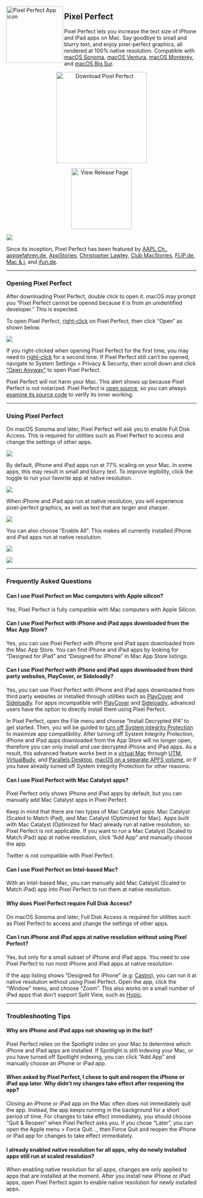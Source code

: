 <a href="https://github.com/cormiertyshawn895/PixelPerfect/releases/download/1.2/PixelPerfect.1.2.zip" alt="Download Pixel Perfect"><img src="PixelPerfect/Screenshots/icon.png" width="150" alt="Pixel Perfect App icon" align="left"/></a>

<div>
<h2>Pixel Perfect</h2>
<p>Pixel Perfect lets you increase the text size of iPhone and iPad apps on Mac. Say goodbye to small and blurry text, and enjoy pixel-perfect graphics, all rendered at 100% native resolution. Compatible with <a href="https://www.apple.com/macos/sonoma-preview/">macOS Sonoma</a>, <a href="https://apps.apple.com/app/macos-ventura/id1638787999">macOS Ventura</a>, <a href="https://apps.apple.com/app/macos-monterey/id1576738294">macOS Monterey</a>, and <a href="https://apps.apple.com/app/macos-big-sur/id1526878132">macOS Big Sur</a>.</p>
</div>


<p align="center">
  <a href="https://github.com/cormiertyshawn895/PixelPerfect/releases/download/1.2/PixelPerfect.1.2.zip" alt="Download Pixel Perfect"><img width="240" src="PixelPerfect/Screenshots/resources/download-button.png" alt="Download Pixel Perfect"></a>
<p>
<p align="center">
  <a href="https://github.com/cormiertyshawn895/PixelPerfect/releases" alt="View Release Page"><img width="160" src="PixelPerfect/Screenshots/resources/release-button.png" alt="View Release Page"></a>
</p>

![](PixelPerfect/Screenshots/screenshot-animation.gif)

Since its inception, Pixel Perfect has been featured by [AAPL Ch.](https://applech2.com/archives/20230508-pixelperfect-iphone-and-ipad-apps-on-mac.html), [appgefahren.de](https://www.appgefahren.de/pixel-perfect-mac-app-optimiert-mobile-anwendungen-334908.html), [AppStories](https://appstories.net/episodes/326), [Christopher Lawley](https://www.youtube.com/watch?v=phNcKFkTG9s), [Club MacStories](https://club.macstories.net/posts/monthly-log-april-2023), [FLIP.de](https://flip.de/pixel-perfect-mac/), [Mac & i](https://www.heise.de/news/Bessere-Lesbarkeit-Tool-vergroessert-iPhone-und-iPad-Apps-auf-dem-Mac-8516352.html), and [ifun.de](https://www.ifun.de/pixel-perfect-fuer-iphone-und-ipad-apps-auf-dem-mac-207292).

---

### Opening Pixel Perfect

After downloading Pixel Perfect, double click to open it. macOS may prompt you “Pixel Perfect cannot be opened because it is from an unidentified developer.” This is expected. 

To open Pixel Perfect, [right-click](https://support.apple.com/HT207700) on Pixel Perfect, then click “Open” as shown below.

![](PixelPerfect/Screenshots/screenshot-gatekeeper.jpg)

If you right-clicked when opening Pixel Perfect for the first time, you may need to [right-click](https://support.apple.com/HT207700) for a second time. If Pixel Perfect still can’t be opened, navigate to System Settings > Privacy & Security, then scroll down and click [“Open Anyway”](https://support.apple.com/HT202491) to open Pixel Perfect.

Pixel Perfect will not harm your Mac. This alert shows up because Pixel Perfect is not notarized. Pixel Perfect is [open source](https://github.com/cormiertyshawn895/PixelPerfect), so you can always [examine its source code](https://github.com/cormiertyshawn895/PixelPerfect/tree/master/PixelPerfect) to verify its inner working.

---

### Using Pixel Perfect

On macOS Sonoma and later, Pixel Perfect will ask you to enable Full Disk Access. This is required for utilities such as Pixel Perfect to access and change the settings of other apps.

![](PixelPerfect/Screenshots/screenshot-full-disk-access.jpg)

By default, iPhone and iPad apps run at 77% scaling on your Mac. In some apps, this may result in small and blurry text. To improve legibility, click the toggle to run your favorite app at native resolution.

![](PixelPerfect/Screenshots/screenshot-disabled.jpg)

When iPhone and iPad app run at native resolution, you will experience pixel-perfect graphics, as well as text that are larger and sharper.

![](PixelPerfect/Screenshots/screenshot-enabled.jpg)

You can also choose “Enable All”. This makes all currently installed iPhone and iPad apps run at native resolution.

![](PixelPerfect/Screenshots/screenshot-enable-all.jpg)

![](PixelPerfect/Screenshots/screenshot-apps.gif)

---

### Frequently Asked Questions

#### Can I use Pixel Perfect on Mac computers with Apple silicon?

Yes, Pixel Perfect is fully compatible with Mac computers with Apple Silicon.

#### Can I use Pixel Perfect with iPhone and iPad apps downloaded from the Mac App Store?

Yes, you can use Pixel Perfect with iPhone and iPad apps downloaded from the Mac App Store. You can find iPhone and iPad apps by looking for “Designed for iPad” and “Designed for iPhone” in Mac App Store listings.

#### Can I use Pixel Perfect with iPhone and iPad apps downloaded from third party websites, PlayCover, or Sideloadly?

Yes, you can use Pixel Perfect with iPhone and iPad apps downloaded from third party websites or installed through utilities such as [PlayCover](https://playcover.io) and [Sideloadly](https://sideloadly.io). For apps incompatible with [PlayCover](https://playcover.io) and [Sideloadly](https://sideloadly.io), advanced users have the option to directly install them using Pixel Perfect. 

In Pixel Perfect, open the File menu and choose “Install Decrypted IPA” to get started. Then, you will be guided to [turn off System Integrity Protection](https://cormiertyshawn895.github.io/instruction/?arch=sip-as-lowering) to maximize app compatibility. After turning off System Integrity Protection, iPhone and iPad apps downloaded from the App Store will no longer open, therefore you can only install and use decrypted iPhone and iPad apps. As a result, this advanced feature works best in a [virtual Mac](https://cormiertyshawn895.github.io/instruction/?arch=sip-as-vm-lowering) through [UTM](https://mac.getutm.app/), [VirtualBudy](https://github.com/insidegui/VirtualBuddy/releases), and [Parallels Desktop](https://www.parallels.com/products/desktop/), [macOS on a separate APFS volume](https://support.apple.com/HT208891), or if you have already turned off System Integrity Protection for other reasons.

#### Can I use Pixel Perfect with Mac Catalyst apps?
Pixel Perfect only shows iPhone and iPad apps by default, but you can manually add Mac Catalyst apps in Pixel Perfect. 

Keep in mind that there are two types of Mac Catalyst apps. Mac Catalyst (Scaled to Match iPad), and Mac Catalyst (Optimized for Mac). Apps built with Mac Catalyst (Optimized for Mac) already run at native resolution, so Pixel Perfect is not applicable. If you want to run a Mac Catalyst (Scaled to Match iPad) app at native resolution, click “Add App” and manually choose the app. 

Twitter is not compatible with Pixel Perfect.

#### Can I use Pixel Perfect on Intel-based Mac?

With an Intel-based Mac, you can manually add Mac Catalyst (Scaled to Match iPad) app into Pixel Perfect to run them at native resolution.

#### Why does Pixel Perfect require Full Disk Access?

On macOS Sonoma and later, Full Disk Access is required for utilities such as Pixel Perfect to access and change the settings of other apps.

#### Can I run iPhone and iPad apps at native resolution without using Pixel Perfect?

Yes, but only for a small subset of iPhone and iPad apps. You need to use Pixel Perfect to run most iPhone and iPad apps at native resolution.

If the app listing shows “Designed for iPhone” (e.g: [Castro](https://apps.apple.com/app/id1080840241)), you can run it at native resolution without using Pixel Perfect. Open the app, click the “Window” menu, and choose “Zoom”. This also works on a small number of iPad apps that don’t support Split View, such as [Hypic](https://apps.apple.com/app/id1644042837).

---

### Troubleshooting Tips

#### Why are iPhone and iPad apps not showing up in the list?

Pixel Perfect relies on the Spotlight index on your Mac to determine which iPhone and iPad apps are installed. If Spotlight is still indexing your Mac, or you have turned off Spotlight indexing, you can click “Add App” and manually choose an iPhone or iPad app.

#### When asked by Pixel Perfect, I chose to quit and reopen the iPhone or iPad app later. Why didn’t my changes take effect after reopening the app?

Closing an iPhone or iPad app on the Mac often does not immediately quit the app. Instead, the app keeps running in the background for a short period of time. For changes to take effect immediately, you should choose “Quit & Reopen” when Pixel Perfect asks you. If you chose “Later”, you can open the Apple menu > Force Quit…, then Force Quit and reopen the iPhone or iPad app for changes to take effect immediately.

#### I already enabled native resolution for all apps, why do newly installed apps still run at scaled resolution?

When enabling native resolution for all apps, changes are only applied to apps that are installed at the moment. After you install new iPhone or iPad apps, open Pixel Perfect again to enable native resolution for newly installed apps.
